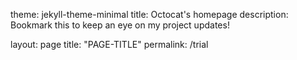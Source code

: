theme: jekyll-theme-minimal
title: Octocat's homepage
description: Bookmark this to keep an eye on my project updates!

layout: page
title: "PAGE-TITLE"
permalink: /trial

